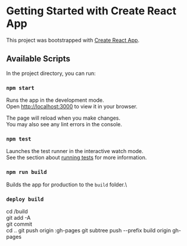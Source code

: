 # Getting Started with Create React App

This project was bootstrapped with [Create React App](https://github.com/facebook/create-react-app).

## Available Scripts

In the project directory, you can run:

### `npm start`

Runs the app in the development mode.\
Open [http://localhost:3000](http://localhost:3000) to view it in your browser.

The page will reload when you make changes.\
You may also see any lint errors in the console.

### `npm test`

Launches the test runner in the interactive watch mode.\
See the section about [running tests](https://facebook.github.io/create-react-app/docs/running-tests) for more information.

### `npm run build`

Builds the app for production to the `build` folder.\

### `deploy build`

cd /build <!---from root folder to acces to build folder --> \
git add -A \
git commit <!---to save de changes--> \
cd .. <!---to return to root folder-->
git push origin :gh-pages <!---to reset branch-->
git subtree push --prefix build origin gh-pages <!--- to deploy build with the new changes -->
